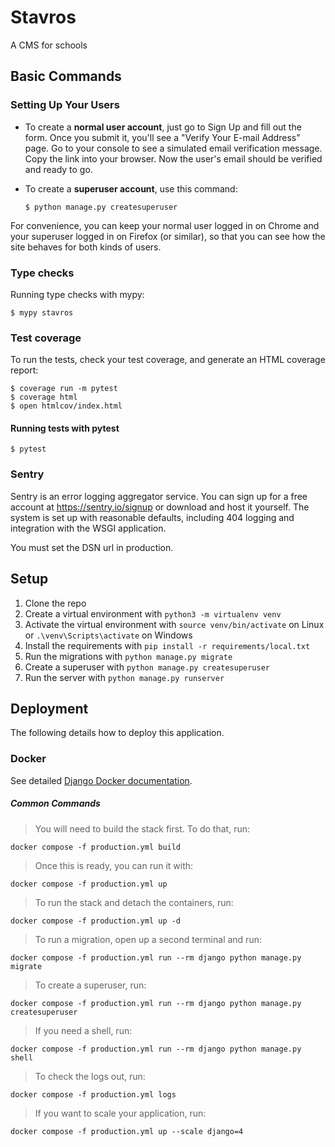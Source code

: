 # Stavros

A CMS for schools

## Basic Commands

### Setting Up Your Users

- To create a **normal user account**, just go to Sign Up and fill out the form. Once you submit it, you'll see a "Verify Your E-mail Address" page. Go to your console to see a simulated email verification message. Copy the link into your browser. Now the user's email should be verified and ready to go.

- To create a **superuser account**, use this command:

      $ python manage.py createsuperuser

For convenience, you can keep your normal user logged in on Chrome and your superuser logged in on Firefox (or similar), so that you can see how the site behaves for both kinds of users.

### Type checks

Running type checks with mypy:

    $ mypy stavros

### Test coverage

To run the tests, check your test coverage, and generate an HTML coverage report:

    $ coverage run -m pytest
    $ coverage html
    $ open htmlcov/index.html

#### Running tests with pytest

    $ pytest
### Sentry

Sentry is an error logging aggregator service. You can sign up for a free account at <https://sentry.io/signup> or download and host it yourself.
The system is set up with reasonable defaults, including 404 logging and integration with the WSGI application.

You must set the DSN url in production.

## Setup

1. Clone the repo
2. Create a virtual environment with `python3 -m virtualenv venv`
3. Activate the virtual environment with `source venv/bin/activate` on Linux or `.\venv\Scripts\activate` on Windows
4. Install the requirements with `pip install -r requirements/local.txt`
5. Run the migrations with `python manage.py migrate`
6. Create a superuser with `python manage.py createsuperuser`
7. Run the server with `python manage.py runserver`

## Deployment

The following details how to deploy this application.

### Docker

See detailed [Django Docker documentation](http://cookiecutter-django.readthedocs.io/en/latest/deployment-with-docker.html).

##### Common Commands

> You will need to build the stack first. To do that, run:

`docker compose -f production.yml build`

> Once this is ready, you can run it with:

`docker compose -f production.yml up`
> To run the stack and detach the containers, run:

`docker compose -f production.yml up -d`
> To run a migration, open up a second terminal and run:

`docker compose -f production.yml run --rm django python manage.py migrate`
> To create a superuser, run:

`docker compose -f production.yml run --rm django python manage.py createsuperuser`
> If you need a shell, run:

`docker compose -f production.yml run --rm django python manage.py shell`
> To check the logs out, run:

`docker compose -f production.yml logs`
> If you want to scale your application, run:

`docker compose -f production.yml up --scale django=4`
